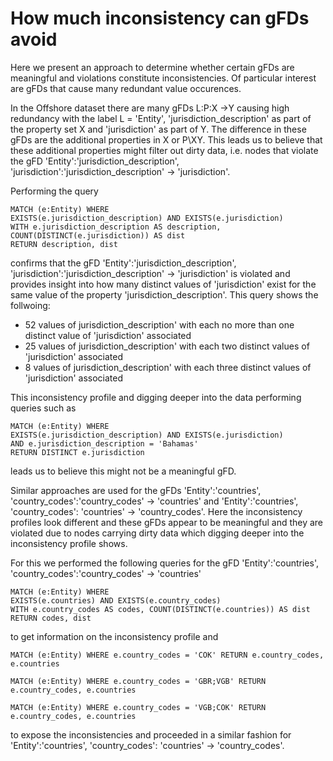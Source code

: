 # How much inconsistency can gFDs avoid

Here we present an approach to determine whether certain gFDs are meaningful and violations constitute inconsistencies. Of particular interest are gFDs that cause many redundant value occurences.

In the Offshore dataset there are many gFDs L:P:X ->Y causing high redundancy with the label L = 'Entity', 'jurisdiction_description' as part of the property set X and 'jurisdiction' as part of Y. The difference in these gFDs are the additional properties in X or P\XY. This leads us to believe that these additional properties might filter out dirty data, i.e. nodes that violate the gFD 'Entity':'jurisdiction_description', 'jurisdiction':'jurisdiction_description' -> 'jurisdiction'.

Performing the query

```
MATCH (e:Entity) WHERE
EXISTS(e.jurisdiction_description) AND EXISTS(e.jurisdiction)
WITH e.jurisdiction_description AS description, COUNT(DISTINCT(e.jurisdiction)) AS dist
RETURN description, dist
```

confirms that the gFD 'Entity':'jurisdiction_description', 'jurisdiction':'jurisdiction_description' -> 'jurisdiction' is violated and provides insight into how many distinct values of 'jurisdiction' exist for the same value of the property 'jurisdiction_description'. This query shows the follwoing:

- 52 values of jurisdiction_description' with each no more than one distinct value of 'jurisdiction' associated
- 25 values of jurisdiction_description' with each two distinct values of 'jurisdiction' associated
- 8 values of jurisdiction_description' with each three distinct values of 'jurisdiction' associated

This inconsistency profile and digging deeper into the data performing queries such as

```
MATCH (e:Entity) WHERE
EXISTS(e.jurisdiction_description) AND EXISTS(e.jurisdiction)
AND e.jurisdiction_description = 'Bahamas' 
RETURN DISTINCT e.jurisdiction
```

leads us to believe this might not be a meaningful gFD.

Similar approaches are used for the gFDs 'Entity':'countries', 'country_codes':'country_codes' -> 'countries' and 'Entity':'countries', 'country_codes': 'countries' -> 'country_codes'. Here the inconsistency profiles look different and these gFDs appear to be meaningful and they are violated due to nodes carrying dirty data which digging deeper into the inconsistency profile shows.

For this we performed the following queries for the gFD 'Entity':'countries', 'country_codes':'country_codes' -> 'countries'

```
MATCH (e:Entity) WHERE
EXISTS(e.countries) AND EXISTS(e.country_codes)
WITH e.country_codes AS codes, COUNT(DISTINCT(e.countries)) AS dist
RETURN codes, dist
```
to get information on the inconsistency profile and

```
MATCH (e:Entity) WHERE e.country_codes = 'COK' RETURN e.country_codes, e.countries
```
```
MATCH (e:Entity) WHERE e.country_codes = 'GBR;VGB' RETURN e.country_codes, e.countries
```
```
MATCH (e:Entity) WHERE e.country_codes = 'VGB;COK' RETURN e.country_codes, e.countries
```

to expose the inconsistencies and proceeded in a similar fashion for 'Entity':'countries', 'country_codes': 'countries' -> 'country_codes'.
